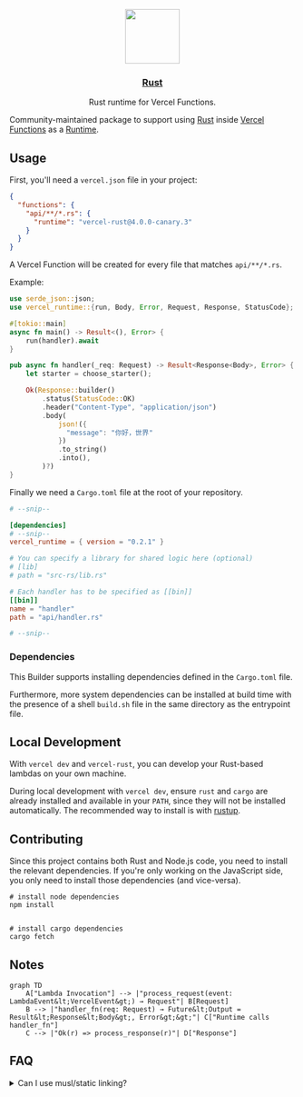 <p align="center">
  <a href="https://vercel.com">
    <img src="https://assets.vercel.com/image/upload/v1588805858/repositories/vercel/logo.png" height="96">
    <h3 align="center">Rust</h3>
  </a>
  <p align="center">Rust runtime for Vercel Functions.</p>
</p>

Community-maintained package to support using [Rust](https://www.rust-lang.org/) inside [Vercel Functions](https://vercel.com/docs/serverless-functions/introduction) as a [Runtime](https://vercel.com/docs/runtimes).

## Usage

First, you'll need a `vercel.json` file in your project:

```json
{
  "functions": {
    "api/**/*.rs": {
      "runtime": "vercel-rust@4.0.0-canary.3"
    }
  }
}
```

A Vercel Function will be created for every file that matches `api/**/*.rs`.

Example:

```rust
use serde_json::json;
use vercel_runtime::{run, Body, Error, Request, Response, StatusCode};

#[tokio::main]
async fn main() -> Result<(), Error> {
    run(handler).await
}

pub async fn handler(_req: Request) -> Result<Response<Body>, Error> {
    let starter = choose_starter();

    Ok(Response::builder()
        .status(StatusCode::OK)
        .header("Content-Type", "application/json")
        .body(
            json!({
              "message": "你好，世界"
            })
            .to_string()
            .into(),
        )?)
}
```

Finally we need a `Cargo.toml` file at the root of your repository.

```toml
# --snip--

[dependencies]
# --snip--
vercel_runtime = { version = "0.2.1" }

# You can specify a library for shared logic here (optional)
# [lib]
# path = "src-rs/lib.rs"

# Each handler has to be specified as [[bin]]
[[bin]]
name = "handler"
path = "api/handler.rs"

# --snip--
```

### Dependencies

This Builder supports installing dependencies defined in the `Cargo.toml` file.

Furthermore, more system dependencies can be installed at build time with the presence of a shell `build.sh` file in the same directory as the entrypoint file.

## Local Development

With `vercel dev` and `vercel-rust`, you can develop your Rust-based lambdas on your own machine.

During local development with `vercel dev`, ensure `rust` and `cargo` are already installed and available in your `PATH`, since they will not be installed automatically. The recommended way to install is with [rustup](https://rustup.rs/).

## Contributing

Since this project contains both Rust and Node.js code, you need to install the relevant dependencies. If you're only working on the JavaScript side, you only need to install those dependencies (and vice-versa).

```shell
# install node dependencies
npm install


# install cargo dependencies
cargo fetch
```

## Notes

```mermaid
graph TD
    A["Lambda Invocation"] --> |"process_request(event: LambdaEvent&lt;VercelEvent&gt;) → Request"| B[Request]
    B --> |"handler_fn(req: Request) → Future&lt;Output = Result&lt;Response&lt;Body&gt;, Error&gt;&gt;"| C["Runtime calls handler_fn"]
    C --> |"Ok(r) => process_response(r)"| D["Response"]
```

## FAQ

<details>
  <summary>Can I use musl/static linking?</summary>
  
Unfortunately, the AWS Lambda Runtime for Rust relies (tangentially) on `proc_macro`, which won't compile on musl targets. Without `musl`, all linking must be dynamic. If you have a crate that relies on system libraries like `postgres` or `mysql`, you can include those library files with the `includeFiles` config option and set the proper environment variables, config, etc. that you need to get the library to compile.

For more information, please see [this issue](https://github.com/mike-engel/vercel-rust/issues/2).

</details>
